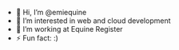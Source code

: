 - 👋 Hi, I’m @emiequine
- 👀 I’m interested in web and cloud development
- 💞️ I’m working at Equine Register
- ⚡ Fun fact: :) 

<!---
emiequine/emiequine is a ✨ special ✨ repository because its `README.md` (this file) appears on your GitHub profile.
You can click the Preview link to take a look at your changes.
--->
